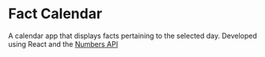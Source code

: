 # Fact Calendar

A calendar app that displays facts pertaining to the selected day. Developed using React and the [Numbers API](http://numbersapi.com/)